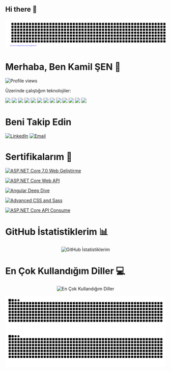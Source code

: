 ## Hi there 👋

<!--
**kamillsen/kamillsen** is a ✨ _special_ ✨ repository because its `README.md` (this file) appears on your GitHub profile.

Here are some ideas to get you started:

- 🔭 I’m currently working on ...
- 🌱 I’m currently learning ...
- 👯 I’m looking to collaborate on ...
- 🤔 I’m looking for help with ...
- 💬 Ask me about ...
- 📫 How to reach me: ...
- 😄 Pronouns: ...
- ⚡ Fun fact: ...
-->

![gitartwork](gitartwork.svg)




# Merhaba, Ben Kamil ŞEN 👋
<p align="left"> <img src="https://komarev.com/ghpvc/?username=kamillsen&label=Profile%20views&color=0e75b6&style=flat" alt="Profile views" /> </p>


Üzerinde çalıştığım teknolojiler:
<p align="left">
  <img src="https://img.shields.io/badge/Git-F05032?style=for-the-badge&logo=git&logoColor=white"/>
  <img src="https://img.shields.io/badge/C%23-239120?style=for-the-badge&logo=c-sharp&logoColor=white"/>
  <img src="https://img.shields.io/badge/Microsoft%20SQL%20Server-CC2927?style=for-the-badge&logo=microsoft-sql-server&logoColor=white"/>
  <img src="https://img.shields.io/badge/HTML5-E34F26?style=for-the-badge&logo=html5&logoColor=white"/>
  <img src="https://img.shields.io/badge/CSS3-1572B6?style=for-the-badge&logo=css3&logoColor=white"/>
  <img src="https://img.shields.io/badge/ASP.NET%20Core-512BD4?style=for-the-badge&logo=dotnet&logoColor=white"/>
  <img src="https://img.shields.io/badge/Python-3776AB?style=for-the-badge&logo=python&logoColor=white"/>
  <img src="https://img.shields.io/badge/Bootstrap-7952B3?style=for-the-badge&logo=bootstrap&logoColor=white"/>
  <img src="https://img.shields.io/badge/Angular-DD0031?style=for-the-badge&logo=angular&logoColor=white"/>
  <img src="https://img.shields.io/badge/Oracle-F80000?style=for-the-badge&logo=oracle&logoColor=white"/>
  <img src="https://img.shields.io/badge/OOP-0095D5?style=for-the-badge&logoColor=white"/>
  <img src="https://img.shields.io/badge/JavaScript-F7DF1E?style=for-the-badge&logo=javascript&logoColor=black"/>
  <img src="https://img.shields.io/badge/jQuery-0769AD?style=for-the-badge&logo=jquery&logoColor=white"/>
</p>


# Beni Takip Edin
<p align="left">
  <a href="https://linkedin.com/in/kamil-şen-60a576219/" target="blank"><img src="https://img.shields.io/badge/LinkedIn-0A66C2?style=for-the-badge&logo=linkedin&logoColor=white" alt="LinkedIn"/></a>
  <a href="senkamil1864@gmail.com"><img src="https://img.shields.io/badge/Email-D14836?style=for-the-badge&logo=gmail&logoColor=white" alt="Email"/></a>
</p>

# Sertifikalarım 📜

<p align="left">
  <a href="http://ude.my/UC-104e2f0c-c365-4201-a392-475d70785fcf">
    <img src="https://img.shields.io/badge/Udemy-ASP.NET%20Core%207.0%20Web%20Geliştirme-0056D2?style=for-the-badge&logo=udemy&logoColor=white" alt="ASP.NET Core 7.0 Web Geliştirme"/>
  </a>
</p>
<p align="left">
  <a href="http://ude.my/UC-380ac408-5b8d-4dd9-9ce8-6ca936db6e5e">
    <img src="https://img.shields.io/badge/Udemy-ASP.NET%20Core%20Web%20API-007396?style=for-the-badge&logo=udemy&logoColor=white" alt="ASP.NET Core Web API"/>
  </a>
</p>
<p align="left">
  <a href="http://ude.my/UC-3a1bafdf-7913-415d-a6ff-e7810be1438c">
    <img src="https://img.shields.io/badge/Udemy-Angular%20Deep%20Dive-DD0031?style=for-the-badge&logo=udemy&logoColor=white" alt="Angular Deep Dive"/>
  </a>
</p>
<p align="left">
  <a href="http://ude.my/UC-d278a12e-7b9e-4d00-9a67-b9651964b807">
    <img src="https://img.shields.io/badge/Udemy-Advanced%20CSS%20and%20Sass-E34F26?style=for-the-badge&logo=udemy&logoColor=white" alt="Advanced CSS and Sass"/>
  </a>
</p>
<p align="left">
  <a href="http://ude.my/UC-b222ec93-bb8a-4bc4-ab4e-5f277461e5bb">
    <img src="https://img.shields.io/badge/Udemy-ASP.NET%20Core%20API%20Consume-512BD4?style=for-the-badge&logo=udemy&logoColor=white" alt="ASP.NET Core API Consume"/>
  </a>
</p>




# GitHub İstatistiklerim 📊
<p align="center">
  <img src="https://github-readme-stats.vercel.app/api?username=kamillsen&show_icons=true&theme=radical" alt="GitHub İstatistiklerim"/>
</p>

# En Çok Kullandığım Diller 💻
<p align="center">
  <img src="https://github-readme-stats.vercel.app/api/top-langs/?username=kamillsen&layout=compact&theme=radical" alt="En Çok Kullandığım Diller"/>
</p>





![GitHub Snake Light](./dist/github-snake.svg#gh-light-mode-only)
![GitHub Snake Dark](./dist/github-snake-dark.svg#gh-dark-mode-only)


